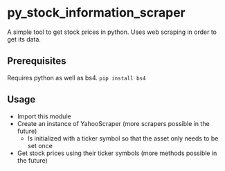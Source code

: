 # py_stock_information_scraper

A simple tool to get stock prices in python.
Uses web scraping in order to get its data.

## Prerequisites
Requires python as well as bs4.
```pip install bs4```

## Usage
- Import this module
- Create an instance of YahooScraper (more scrapers possible in the future)
  - Is initialized with a ticker symbol so that the asset only needs to be set once
- Get stock prices using their ticker symbols (more methods possible in the future)
